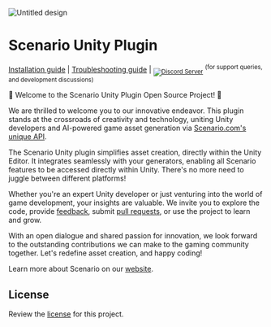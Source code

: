 ![Untitled design](Documentation/Resources/resources/social-header.png)

# Scenario Unity Plugin

[Installation guide](https://help.scenario.com/installing-the-unity-plugin) | [Troubleshooting guide](https://github.com/scenario-labs/Scenario-Unity/wiki/TroubleShooting) | <sub>[![Discord Server](https://img.shields.io/discord/1042738264639012864?label=Discord)](https://discord.gg/scenario)</sub> <sup>(for support queries, and development discussions)</sup>

🎉 Welcome to the Scenario Unity Plugin Open Source Project! 🎉

We are thrilled to welcome you to our innovative endeavor. This plugin stands at the crossroads of creativity and technology, uniting Unity developers and AI-powered game asset generation via [Scenario.com's unique API](https://docs.scenario.com/docs).

The Scenario Unity plugin simplifies asset creation, directly within the Unity Editor. It integrates seamlessly with your generators, enabling all Scenario features to be accessed directly within Unity. There's no more need to juggle between different platforms!

Whether you're an expert Unity developer or just venturing into the world of game development, your insights are valuable. We invite you to explore the code, provide [feedback](https://github.com/scenario-labs/Scenario-Unity/issues), submit [pull requests](https://github.com/scenario-labs/Scenario-Unity/pulls), or use the project to learn and grow.

With an open dialogue and shared passion for innovation, we look forward to the outstanding contributions we can make to the gaming community together. Let's redefine asset creation, and happy coding!

Learn more about Scenario on our [website](https://scenario.com/).

## License

Review the [license](LICENSE) for this project.
